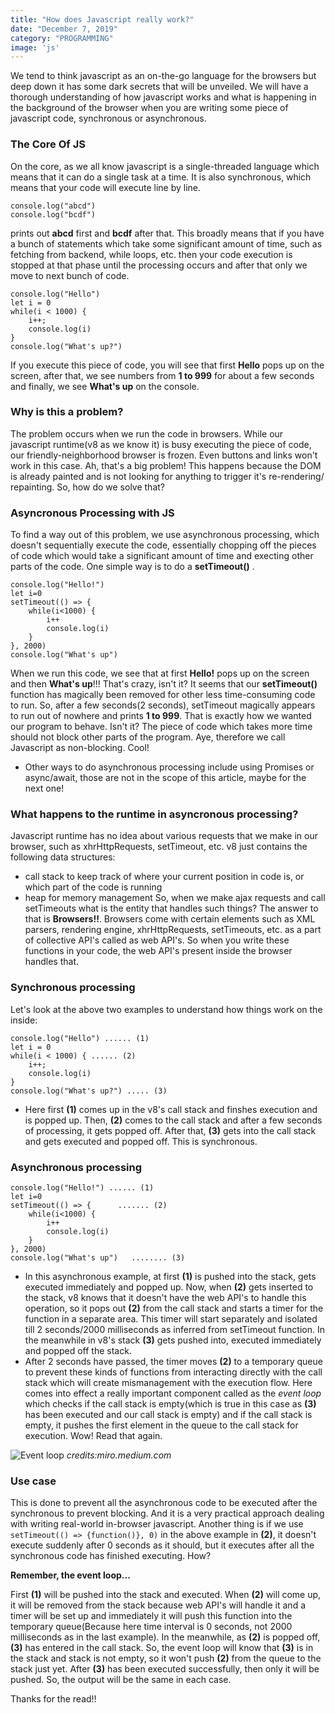 ```yaml
---
title: "How does Javascript really work?"
date: "December 7, 2019"
category: "PROGRAMMING"
image: 'js'
---
```


We tend to think javascript as an on-the-go language for the browsers but deep down it has some dark secrets that will be unveiled. We will have a thorough understanding of how javascript works and what is happening in the background of the browser when you are writing some piece of javascript code, synchronous or asynchronous. 

### The Core Of JS
On the core, as we all know javascript is a single-threaded language which means that it can do a single task at a time. It is also synchronous, which means that your code will execute line by line. 
```
console.log("abcd")
console.log("bcdf")
```
prints out **abcd** first and **bcdf** after that. This broadly means that if you have a bunch of statements which take some significant amount of time, such as fetching from backend, while loops, etc. then your code execution is stopped at that phase until the processing occurs and after that only we move to next bunch of code. 
```
console.log("Hello")
let i = 0
while(i < 1000) {
    i++;
    console.log(i)
}
console.log("What's up?")
```
If you execute this piece of code, you will see that first **Hello** pops up on the screen, after that, we see numbers from **1 to 999** for about a few seconds and finally, we see **What's up** on the console.

### Why is this a problem?
The problem occurs when we run the code in browsers. While our javascript runtime(v8 as we know it) is busy executing the piece of code, our friendly-neighborhood browser is frozen. Even buttons and links won't work in this case. Ah, that's a big problem! This happens because the DOM is already painted and is not looking for anything to trigger it's re-rendering/ repainting. So, how do we solve that?

### Asyncronous Processing with JS
To find a way out of this problem, we use asynchronous processing, which doesn't sequentially execute the code, essentially chopping off the pieces of code which would take a significant amount of time and execting other parts of the code. One simple way is to do a **setTimeout()** .

```
console.log("Hello!")
let i=0
setTimeout(() => {
    while(i<1000) {
        i++
        console.log(i)
    }
}, 2000)
console.log("What's up")
```
When we run this code, we see that at first **Hello!** pops up on the screen and then **What's up**!!! That's crazy, isn't it? It seems that our **setTimeout()** function has magically been removed for other less time-consuming code to run. So, after a few seconds(2 seconds), setTimeout magically appears to run out of nowhere and prints **1 to 999**. That is exactly how we wanted our program to behave. Isn't it? The piece of code which takes more time should not block other parts of the program. Aye, therefore we call Javascript as non-blocking. Cool!

- Other ways to do asynchronous processing include using Promises or async/await, those are not in the scope of this article, maybe for the next one!

### What happens to the runtime in asyncronous processing?
Javascript runtime has no idea about various requests that we make in our browser, such as xhrHttpRequests, setTimeout, etc. v8 just contains the following data structures:
- call stack to keep track of where your current position in code is, or which part of the code is running
- heap for memory management
So, when we make ajax requests and call setTimeouts what is the entity that handles such things? The answer to that is **Browsers!!**. Browsers come with certain elements such as XML parsers, rendering engine, xhrHttpRequests,  setTimeouts, etc. as a part of collective API's called as web API's. So when you write these functions in your code, the web API's present inside the browser handles that.

### Synchronous processing
Let's look at the above two examples to understand how things work on the inside:
```
console.log("Hello") ...... (1)
let i = 0
while(i < 1000) { ...... (2)
    i++;
    console.log(i)
}
console.log("What's up?") ..... (3)
```
- Here first **(1)** comes up in the v8's call stack and finshes execution and is popped up. Then, 
**(2)** comes to the call stack and after a few seconds of processing, it gets popped off. After that, **(3)** gets into the call stack and gets executed and popped off. This is synchronous.

### Asynchronous processing
```
console.log("Hello!") ...... (1)
let i=0
setTimeout(() => {      ....... (2)
    while(i<1000) {
        i++
        console.log(i)
    }
}, 2000)
console.log("What's up")   ........ (3)
```
- In this asynchronous example, at first **(1)** is pushed into the stack, gets executed immediately and popped up. Now, when **(2)** gets inserted to the stack, v8 knows that it doesn't have the web API's to handle this operation, so it pops out **(2)** from the call stack and starts a timer for the function in a separate area. This timer will start separately and isolated till 2 seconds/2000 milliseconds as inferred from setTimeout function. In the meanwhile in v8's stack **(3)** gets pushed into, executed immediately and popped off the stack. 
- After 2 seconds have passed, the timer moves **(2)** to a temporary queue to prevent these kinds of functions from interacting directly with the call stack which will create mismanagement with the execution flow. Here comes into effect a really important component called as the *event loop* which checks if the call stack is empty(which is true in this case as **(3)** has been executed and our call stack is empty) and if the call stack is empty, it pushes the first element in the queue to the call stack for execution. Wow! Read that again. 


![Event loop](https://miro.medium.com/max/2100/1*iHhUyO4DliDwa6x_cO5E3A.gif)
*credits:miro.medium.com*


### Use case
This is done to prevent all the asynchronous code to be executed after the synchronous to prevent blocking. And it is a very practical approach dealing with writing real-world in-browser javascript.
Another thing is if we use `setTimeout(() => {function()}, 0)` in the above example in **(2)**, it doesn't execute suddenly after 0 seconds as it should, but it executes after all the synchronous code has finished executing. How? 

**Remember, the event loop...**

First **(1)** will be pushed into the stack and executed. When **(2)** will come up, it will be removed from the stack because web API's will handle it and a timer will be set up and immediately it will push this function into the temporary queue(Because here time interval is 0 seconds, not 2000 milliseconds as in the last example). In the meanwhile, as **(2)** is popped off, **(3)** has entered in the call stack. So, the event loop will know that **(3)** is in the stack and stack is not empty, so it won't push **(2)** from the queue to the stack just yet. After **(3)** has been executed successfully, then only it will be pushed. So, the output will be the same in each case.

Thanks for the read!!
